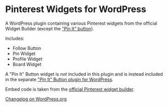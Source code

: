 Pinterest Widgets for WordPress
===

A WordPress plugin containing various Pinterest widgets from the official Widget Builder (except the ["Pin It" button](https://github.com/pderksen/WP-Pinterest-Pin-It-Button)).

Includes:

* Follow Button
* Pin Widget
* Profile Widget
* Board Widget

A "Pin It" Button widget is *not* included in this plugin and is instead included in the separate ["Pin It" Button plugin for WordPress](https://github.com/pderksen/WP-Pinterest-Pin-It-Button).

Embed code is taken from the [official Pinterest widget builder](http://business.pinterest.com/widget-builder/).

[Changelog on WordPress.org](http://wordpress.org/plugins/pinterest-widgets/changelog/)
